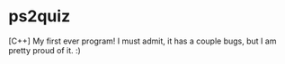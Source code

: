 # ps2quiz
[C++] My first ever program! I must admit, it has a couple bugs, but I am pretty proud of it. :)
